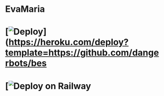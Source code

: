 # EvaMaria

# [![Deploy](https://www.herokucdn.com/deploy/button.svg)](https://heroku.com/deploy?template=https://github.com/dangerbots/bes
# [![Deploy on Railway](https://railway.app/new/template?template=https%3A%2F%2Fgithub.com%2Fdangerbots%2FYukkiMusicBot&envs=API_HASH%2CAPI_ID%2CASSISTANT_PREFIX%2CBOT_TOKEN%2CDURATION_LIMIT%2CLOG_GROUP_ID%2CMUSIC_BOT_NAME%2CSUDO_USERS%2CSUPPORT_CHANNEL%2CSUPPORT_GROUP%2CUPSTREAM_BRANCH%2CUPSTREAM_BRANCH&UPSTREAM_BRANCHDefault=https%3A%2F%2Fgithub.com%2FNotReallyShikhar%2FYukkiMusicBot)
